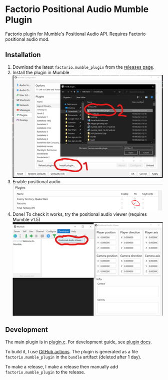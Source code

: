 # Factorio Positional Audio Mumble Plugin

Factorio plugin for Mumble's Positional Audio API. Requires Factorio positional audio mod.

## Installation

1. Download the latest `factorio.mumble_plugin` from the [releases page](https://github.com/alifeee/MumblePlugin-FactorioPositionalAudio/releases).
2. Install the plugin in Mumble
  ![Screenshot of mumble, installing plugin](images/mumble_install.png)
3. Enable positional audio
  ![Screenshot of mumble, enabling positional audio](images/mumble_enablePA.png)
4. Done! To check it works, try the positional audio viewer (requires Mumble v1.5)
  ![Screenshot of mumble, viewing positional audio debugger](images/mumble_PAviewer.png)

## Development

The main plugin is in [plugin.c](./plugin.c). For development guide, see [plugin docs](https://github.com/mumble-voip/mumble/blob/master/docs/dev/plugins/README.md).

To build it, I use [GitHub actions](https://github.com/alifeee/MumblePlugin-FactorioPositionalAudio/actions). The plugin is generated as a file `factorio.mumble_plugin` in the `bundle` artifact (deleted after 1 day).

To make a release, I make a release then manually add `factorio.mumble_plugin` to the release.

